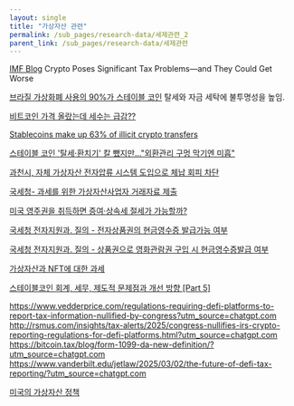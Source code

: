 ```yaml
---
layout: single
title: "가상자산 관련"
permalink: /sub_pages/research-data/세제관련_2
parent_link: /sub_pages/research-data/세제관련
---
```


[IMF Blog](https://www.imf.org/en/Blogs/Articles/2023/07/05/crypto-poses-significant-tax-problems-and-they-could-get-worse) Crypto Poses Significant Tax Problems—and They Could Get Worse

[브라질 가상화폐 사용의 90%가 스테이블 코인](https://www.reuters.com/technology/brazils-galipolo-sees-surge-crypto-use-says-90-flow-tied-stablecoins-2025-02-06) 탈세와 자금 세탁에 불투명성을 높임.

[비트코인 가격 올랐는데 세수는 급감?? ](https://www.binance.com/en/square/post/3178304781889)


[Stablecoins make up 63% of illicit crypto transfers](https://cointelegraph.com/news/fatf-stablecoin-warning-not-anti-crypto-chainalysis-asset-reality)

[스테이블 코인 '탈세·환치기' 칼 뺐지만…"외환관리 구멍 막기엔 미흡"](https://www.hankyung.com/article/2024102599211)

[과천시, 자체 가상자산 전자압류 시스템 도입으로 체납 회피 차단](https://www.gccity.go.kr/portal/newsList/view.do?mId=0301140000&idx=896)

[국세청- 과세를 위한 가상자산사업자 거래자료 제출](https://www.nts.go.kr/nts/cm/cntnts/cntntsView.do?mi=40372&cntntsId=238937)

[미국 영주권을 취득하면 증여·상속세 절세가 가능할까?](https://securities.miraeasset.com/public/mw/blog/html/20211013092747.html?ver=20250311014407)

[국세청 전자지원과. 질의 - 전자상품권의 현금영수증 발급가능 여부](https://taxlaw.nts.go.kr/qt/USEQTA002P.do?ntstDcmId=010000000000011365)

[국세청 전자지원과. 질의 - 상품권으로 영화관람권 구입 시 현금영수증발급 여부](https://taxlaw.nts.go.kr/qt/USEQTA002P.do?ntstDcmId=010000000000077737)

[가상자산과 NFT에 대한 과세](https://www.lawtimes.co.kr/LawFirm-NewsLetter/187865) 

[스테이블코인 회계, 세무, 제도적 문제점과 개선 방향 \[Part 5\] ](https://4pillars.io/ko/articles/part5-accounting-taxation-and-regulatory-challenges-of-stablecoins)

https://www.vedderprice.com/regulations-requiring-defi-platforms-to-report-tax-information-nullified-by-congress?utm_source=chatgpt.com
http://rsmus.com/insights/tax-alerts/2025/congress-nullifies-irs-crypto-reporting-regulations-for-defi-platforms.html?utm_source=chatgpt.com
https://bitcoin.tax/blog/form-1099-da-new-definition/?utm_source=chatgpt.com
https://www.vanderbilt.edu/jetlaw/2025/03/02/the-future-of-defi-tax-reporting/?utm_source=chatgpt.com


[미국의 가상자산 정책](https://www.whitehouse.gov/crypto/) 